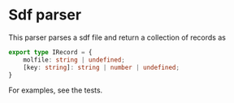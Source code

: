 ﻿# Sdf parser

This parser parses a sdf file and return a collection of records as

```typescript
export type IRecord = {
    molfile: string | undefined;
    [key: string]: string | number | undefined;
}
```

For examples, see the tests.
